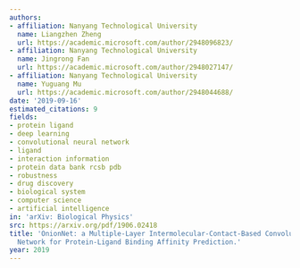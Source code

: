 ```yaml
---
authors:
- affiliation: Nanyang Technological University
  name: Liangzhen Zheng
  url: https://academic.microsoft.com/author/2948096823/
- affiliation: Nanyang Technological University
  name: Jingrong Fan
  url: https://academic.microsoft.com/author/2948027147/
- affiliation: Nanyang Technological University
  name: Yuguang Mu
  url: https://academic.microsoft.com/author/2948044688/
date: '2019-09-16'
estimated_citations: 9
fields:
- protein ligand
- deep learning
- convolutional neural network
- ligand
- interaction information
- protein data bank rcsb pdb
- robustness
- drug discovery
- biological system
- computer science
- artificial intelligence
in: 'arXiv: Biological Physics'
src: https://arxiv.org/pdf/1906.02418
title: 'OnionNet: a Multiple-Layer Intermolecular-Contact-Based Convolutional Neural
  Network for Protein-Ligand Binding Affinity Prediction.'
year: 2019
---
```

